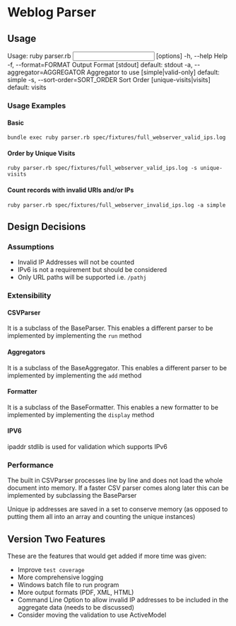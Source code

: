 # Weblog Parser

## Usage

Usage: ruby parser.rb <input file> [options]
-h, --help                       Help
-f, --format=FORMAT              Output Format [stdout] default: stdout
-a, --aggregator=AGGREGATOR      Aggregator to use [simple|valid-only] default: simple
-s, --sort-order=SORT_ORDER      Sort Order [unique-visits|visits] default: visits

### Usage Examples

#### Basic
`bundle exec ruby parser.rb spec/fixtures/full_webserver_valid_ips.log`

#### Order by Unique Visits
`ruby parser.rb spec/fixtures/full_webserver_valid_ips.log -s unique-visits`

#### Count records with invalid URIs and/or IPs
`ruby parser.rb spec/fixtures/full_webserver_invalid_ips.log -a simple`

## Design Decisions

### Assumptions
* Invalid IP Addresses will not be counted
* IPv6 is not a requirement but should be considered
* Only URL paths will be supported i.e. `/pathj`

### Extensibility
#### CSVParser
It is a subclass of the BaseParser. This enables a different parser to be implemented by implementing the `run` method

#### Aggregators
It is a subclass of the BaseAggregator. This enables a different parser to be implemented by implementing the `add` method

#### Formatter
It is a subclass of the BaseFormatter. This enables a new formatter to be implemented by implementing the `display` method

#### IPV6
ipaddr stdlib is used for validation which supports IPv6

### Performance
The built in CSVParser processes line by line and does not load the whole document into memory. If a faster CSV parser
comes along later this can be implemented by subclassing the BaseParser

Unique ip addresses are saved in a set to conserve memory (as opposed to putting them all into an array and counting the unique instances)


## Version Two Features
These are the features that would get added if more time was given:
* Improve `test coverage`
* More comprehensive logging
* Windows batch file to run program
* More output formats (PDF, XML, HTML)
* Command Line Option to allow invalid IP addresses to be included in the aggregate data (needs to be discussed)
* Consider moving the validation to use ActiveModel
